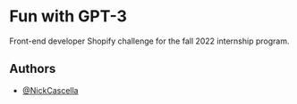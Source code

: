 # Fun with GPT-3

Front-end developer Shopify challenge for the fall 2022 internship program.

## Authors

- [@NickCascella](https://www.github.com/NickCascella)
